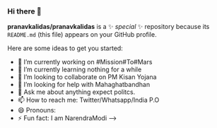 ### Hi there 👋

**pranavkalidas/pranavkalidas** is a ✨ _special_ ✨ repository because its `README.md` (this file) appears on your GitHub profile.

Here are some ideas to get you started:

- 🔭 I’m currently working on #Mission#To#Mars
- 🌱 I’m currently learning nothing for a while
- 👯 I’m looking to collaborate on PM Kisan Yojana
- 🤔 I’m looking for help with Mahaghatbandhan
- 💬 Ask me about anything expect politcs.
- 📫 How to reach me: Twitter/Whatsapp/India P.O
- 😄 Pronouns: 
- ⚡ Fun fact: I am NarendraModi
-->
